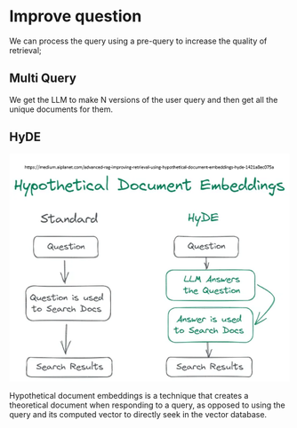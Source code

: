 # Improve question

We can process the query using a pre-query to increase the quality of retrieval;

## Multi Query

We get the LLM to make N versions of the user query and then get all the unique documents for them.

## HyDE


![HyDE](../images/rag/hyde.png)

Hypothetical document embeddings is a technique that creates a theoretical document when responding to a query, as opposed to using the query and its computed vector to directly seek in the vector database.
